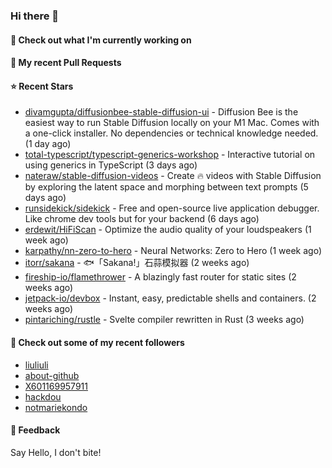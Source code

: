 ### Hi there 👋

#### 👷 Check out what I'm currently working on

#### 🔨 My recent Pull Requests


#### ⭐ Recent Stars

- [divamgupta/diffusionbee-stable-diffusion-ui](https://github.com/divamgupta/diffusionbee-stable-diffusion-ui) - Diffusion Bee is the easiest way to run Stable Diffusion locally on your M1 Mac. Comes with a one-click installer. No dependencies or technical knowledge needed. (1 day ago)
- [total-typescript/typescript-generics-workshop](https://github.com/total-typescript/typescript-generics-workshop) - Interactive tutorial on using generics in TypeScript (3 days ago)
- [nateraw/stable-diffusion-videos](https://github.com/nateraw/stable-diffusion-videos) - Create 🔥 videos with Stable Diffusion by exploring the latent space and morphing between text prompts (5 days ago)
- [runsidekick/sidekick](https://github.com/runsidekick/sidekick) - Free and open-source live application debugger. Like chrome dev tools but for your backend (6 days ago)
- [erdewit/HiFiScan](https://github.com/erdewit/HiFiScan) - Optimize the audio quality of your loudspeakers (1 week ago)
- [karpathy/nn-zero-to-hero](https://github.com/karpathy/nn-zero-to-hero) - Neural Networks: Zero to Hero (1 week ago)
- [itorr/sakana](https://github.com/itorr/sakana) - 🐟「Sakana!」石蒜模拟器 (2 weeks ago)
- [fireship-io/flamethrower](https://github.com/fireship-io/flamethrower) - A blazingly fast router for static sites (2 weeks ago)
- [jetpack-io/devbox](https://github.com/jetpack-io/devbox) - Instant, easy, predictable shells and containers. (2 weeks ago)
- [pintariching/rustle](https://github.com/pintariching/rustle) - Svelte compiler rewritten in Rust (3 weeks ago)

#### 👯 Check out some of my recent followers

- [liuliuli](https://github.com/liuliuli)
- [about-github](https://github.com/about-github)
- [X601169957911](https://github.com/X601169957911)
- [hackdou](https://github.com/hackdou)
- [notmariekondo](https://github.com/notmariekondo)

#### 💬 Feedback

Say Hello, I don't bite!